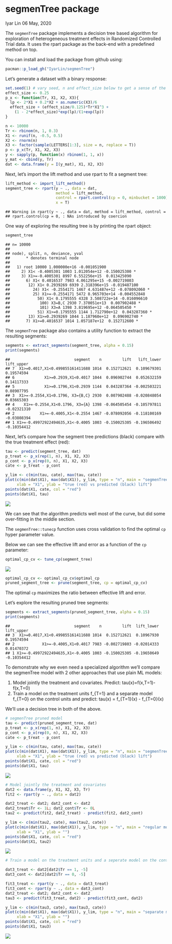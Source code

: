 segmenTree package
================
Iyar Lin
06 May, 2020

The `segmenTree` package implements a decision tree based algorithm for
exploration of heterogeneous treatment effects in Randomized Controlled
Trial data. It uses the rpart package as the back-end with a predefined
method on top.

You can install and load the package from github using:

``` r
pacman::p_load_gh("IyarLin/segmenTree")
```

Let’s generate a dataset with a binary response:

``` r
set.seed(1) # vary seed, n and effect_size below to get a sense of the model performance sensetivity
effect_size <- 0.25
p_x <- function(Tr, X1, X2, X3){
  lp <- 2*X1 + 0.2*X2 + as.numeric(X3)/6
  effect_size + (effect_size/0.125)*Tr*X1^3 + 
    (1 - 2*effect_size)*exp(lp)/(1+exp(lp))
}

n <- 10000
Tr <- rbinom(n, 1, 0.3)
X1 <- runif(n, -0.5, 0.5)
X2 <- rnorm(n)
X3 <- factor(sample(LETTERS[1:3], size = n, replace = T))
p <- p_x(Tr, X1, X2, X3)
y <- sapply(p, function(x) rbinom(1, 1, x))
y_mat <- cbind(y, Tr)
dat <- data.frame(y = I(y_mat), X1, X2, X3)
```

Next, let’s import the lift method and use rpart to fit a segment tree:

``` r
lift_method <- import_lift_method()
segment_tree <- rpart(y ~ ., data = dat,
                      method = lift_method, 
                      control = rpart.control(cp = 0, minbucket = 1000),
                      x = T)
```

    ## Warning in rpart(y ~ ., data = dat, method = lift_method, control =
    ## rpart.control(cp = 0, : NAs introduced by coercion

One way of exploring the resulting tree is by printing the rpart object:

``` r
segment_tree
```

    ## n= 10000 
    ## 
    ## node), split, n, deviance, yval
    ##       * denotes terminal node
    ## 
    ##   1) root 10000 1.000000e+16 -0.001051900  
    ##     2) X1< -0.4005301 1003 1.012054e+12 -0.150025300 *
    ##     3) X1>=-0.4005301 8997 6.552256e+15  0.013425090  
    ##       6) X1< 0.4016537 7983 4.061295e+15 -0.002719803  
    ##        12) X1< 0.2939269 6939 2.318396e+15 -0.019487100  
    ##          24) X1< -0.2554171 1467 4.631487e+12 -0.078092060 *
    ##          25) X1>=-0.2554171 5472 8.965703e+14 -0.004552848  
    ##            50) X1< 0.1795555 4328 3.508722e+14 -0.016096610  
    ##             100) X3=B,C 2930 7.370051e+13  0.007902488 *
    ##             101) X3=A 1398 3.819695e+12 -0.064505450 *
    ##            51) X1>=0.1795555 1144 1.712790e+12  0.043287360 *
    ##        13) X1>=0.2939269 1044 1.187960e+12  0.096902740 *
    ##       7) X1>=0.4016537 1014 1.057187e+12  0.152712600 *

The `segmenTree` package also contains a utility function to extract the
resulting segments:

``` r
segments <- extract_segments(segment_tree, alpha = 0.15)
print(segments)
```

    ##                            segment    n         lift   lift_lower  lift_upper
    ## 7  X1>=0.4017,X1<0.499855161411688 1014  0.152712621  0.109679301  0.19574594
    ## 6             X1>=0.2939,X1<0.4017 1044  0.096902744  0.052632159  0.14117333
    ## 5             X1>=0.1796,X1<0.2939 1144  0.043287364 -0.002503221  0.08907795
    ## 3  X1>=-0.2554,X1<0.1796, X3={B,C} 2930  0.007902488 -0.020848054  0.03665303
    ## 4    X1>=-0.2554,X1<0.1796, X3={A} 1398 -0.064505454 -0.105797811 -0.02321310
    ## 2           X1>=-0.4005,X1<-0.2554 1467 -0.078092056 -0.118100169 -0.03808394
    ## 1 X1>=-0.49972922494635,X1<-0.4005 1003 -0.150025305 -0.196506492 -0.10354412

Next, let’s compare how the segment tree predictions (black) compare
with the true treatment effect (red):

``` r
tau <- predict(segment_tree, dat)
p_treat <- p_x(rep(1, n), X1, X2, X3)
p_cont <- p_x(rep(0, n), X1, X2, X3)
cate <- p_treat - p_cont

y_lim <- c(min(tau, cate), max(tau, cate))
plot(c(min(dat$X1), max(dat$X1)), y_lim, type = "n", main = "segmenTree",
     xlab = "X1", ylab = "true (red) vs predicted (black) lift")
points(dat$X1, cate, col = "red")
points(dat$X1, tau)
```

![](README_files/figure-gfm/predict%20treatment%20effect%20and%20compare%20with%20actual%20treatment%20effect-1.png)<!-- -->

We can see that the algorithm predicts well most of the curve, but did
some over-fitting in the middle section.

The `segmenTree::tunecp` function uses cross validation to find the
optimal `cp` hyper parameter value.

Below we can see the effective lift and error as a function of the `cp`
parameter:

``` r
optimal_cp_cv <- tune_cp(segment_tree)
```

![](README_files/figure-gfm/prune%20tree%20using%20tunecp-1.png)<!-- -->

``` r
optimal_cp_cv <- optimal_cp_cv$optimal_cp
pruned_segment_tree <- prune(segment_tree, cp = optimal_cp_cv)
```

The optimal `cp` maximizes the ratio between effective lift and error.

Let’s explore the resulting pruned tree segments:

``` r
segments <- extract_segments(pruned_segment_tree, alpha = 0.15)
print(segments)
```

    ##                            segment    n         lift  lift_lower  lift_upper
    ## 3  X1>=0.4017,X1<0.499855161411688 1014  0.152712621  0.10967930  0.19574594
    ## 2            X1>=-0.4005,X1<0.4017 7983 -0.002719803 -0.02014333  0.01470372
    ## 1 X1>=-0.49972922494635,X1<-0.4005 1003 -0.150025305 -0.19650649 -0.10354412

To demonstrate why we even need a specialized algorithm we’ll compare
the segmenTree model with 2 other approaches that use plain ML models:

1.  Model jointly the treatment and covariates. Predict:
    tau(x)=f(x,T=1)-f(x,T=0)  
2.  Train a model on the treatment units f\_{T=1} and a separate model
    f\_{T=0} on the control units and predict: tau(x) = f\_{T=1}(x) -
    f\_{T=0}(x)

We’ll use a decision tree in both of the above.

``` r
# segmenTree pruned model
tau <- predict(pruned_segment_tree, dat)
p_treat <- p_x(rep(1, n), X1, X2, X3)
p_cont <- p_x(rep(0, n), X1, X2, X3)
cate <- p_treat - p_cont

y_lim <- c(min(tau, cate), max(tau, cate))
plot(c(min(dat$X1), max(dat$X1)), y_lim, type = "n", main = "segmenTree",
     xlab = "X1", ylab = "true (red) vs predicted (black) lift")
points(dat$X1, cate, col = "red")
points(dat$X1, tau)
```

![](README_files/figure-gfm/compare%20segmenTree%20with%202%20other%20approches-1.png)<!-- -->

``` r
# Model jointly the treatment and covariates
dat2 <- data.frame(y, X1, X2, X3, Tr)
fit2 <- rpart(y ~ ., data = dat2)

dat2_treat <- dat2; dat2_cont <- dat2
dat2_treat$Tr <- 1L; dat2_cont$Tr <- 0L
tau2 <- predict(fit2, dat2_treat) - predict(fit2, dat2_cont)

y_lim <- c(min(tau2, cate), max(tau2, cate))
plot(c(min(dat$X1), max(dat$X1)), y_lim, type = "n", main = "regular model",
     xlab = "X1", ylab = "")
points(dat$X1, cate, col = "red")
points(dat$X1, tau2)
```

![](README_files/figure-gfm/compare%20segmenTree%20with%202%20other%20approches-2.png)<!-- -->

``` r
# Train a model on the treatment units and a seperate model on the control units

dat3_treat <- dat2[dat2$Tr == 1, -5]
dat3_cont <- dat2[dat2$Tr == 0, -5]

fit3_treat <- rpart(y ~ ., data = dat3_treat)
fit3_cont <- rpart(y ~ ., data = dat3_cont)
dat2_treat <- dat2; dat2_cont <- dat2
tau3 <- predict(fit3_treat, dat2) - predict(fit3_cont, dat2)

y_lim <- c(min(tau3, cate), max(tau3, cate))
plot(c(min(dat$X1), max(dat$X1)), y_lim, type = "n", main = "separate models",
     xlab = "X1", ylab = "")
points(dat$X1, cate, col = "red")
points(dat$X1, tau3)
```

![](README_files/figure-gfm/compare%20segmenTree%20with%202%20other%20approches-3.png)<!-- -->
